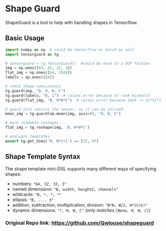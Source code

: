 # Shape Guard

ShapeGuard is a tool to help with handling shapes in Tensorflow.



## Basic Usage

```python
import numpy as np  # could be tensorflow or torch as well
import tensorguard as tg

# tensorguard = tg.TensorGuard()  #could be done in a OOP fashion
img = np.ones([64, 32, 32, 3])
flat_img = np.ones([64, 1024])
labels = np.ones([64])

# check shape consistency
tg.guard(img, "B, H, W, C")
tg.guard(labels, "B, 1")  # raises error because of rank mismatch
tg.guard(flat_img, "B, H*W*C")  # raises error because 1024 != 32*32*3

# guard also returns the tensor, so it can be inlined
mean_img = tg.guard(np.mean(img, axis=0), "H, W, C")

# more readable reshapes
flat_img = tg.reshape(img, 'B, H*W*C')

# evaluate templates
assert tg.get_dims('H, W*C+1') == [32, 97]

```


## Shape Template Syntax
The shape template mini-DSL supports many different ways of specifying shapes:

  * numbers: `"64, 32, 32, 3"`
  * named dimensions: `"B, width, height2, channels"`
  * wildcards: `"B, *, *, *"`
  * ellipsis: `"B, ..., 3"`
  * addition, subtraction, multiplication, division: `"B*N, W/2, H*(C+1)"`
  * dynamic dimensions: `"?, H, W, C"`  *(only matches `[None, H, W, C]`)*

### Original Repo link: https://github.com/Qwlouse/shapeguard
